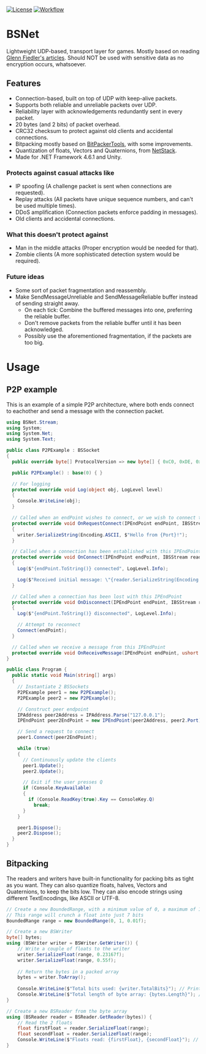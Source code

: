 [![License](https://img.shields.io/github/license/KredeGC/BSNet?style=flat-square)](https://github.com/KredeGC/BSNet/blob/master/LICENSE)
[![Workflow](https://img.shields.io/github/workflow/status/KredeGC/BSNet/c-cpp.yml?style=flat-square)](https://github.com/KredeGC/CPPNet/actions/workflows/c-cpp.yml)
# BSNet
Lightweight UDP-based, transport layer for games.
Mostly based on reading [Glenn Fiedler's articles](https://gafferongames.com).
Should NOT be used with sensitive data as no encryption occurs, whatsoever.

## Features
* Connection-based, built on top of UDP with keep-alive packets.
* Supports both reliable and unreliable packets over UDP.
* Reliability layer with acknowledgements redundantly sent in every packet.
* 20 bytes (and 2 bits) of packet overhead.
* CRC32 checksum to protect against old clients and accidental connections.
* Bitpacking mostly based on [BitPackerTools](https://github.com/LazyBui/BitPackerTools), with some improvements.
* Quantization of floats, Vectors and Quaternions, from [NetStack](https://github.com/nxrighthere/NetStack).
* Made for .NET Framework 4.6.1 and Unity.

### Protects against casual attacks like
* IP spoofing (A challenge packet is sent when connections are requested).
* Replay attacks (All packets have unique sequence numbers, and can't be used multiple times).
* DDoS amplification (Connection packets enforce padding in messages).
* Old clients and accidental connections.

### What this doesn't protect against
* Man in the middle attacks (Proper encryption would be needed for that).
* Zombie clients (A more sophisticated detection system would be required).

### Future ideas
* Some sort of packet fragmentation and reassembly.
* Make SendMessageUnreliable and SendMessageReliable buffer instead of sending straight away.
  * On each tick: Combine the buffered messages into one, preferring the reliable buffer.
  * Don't remove packets from the reliable buffer until it has been acknowledged.
  * Possibly use the aforementioned fragmentation, if the packets are too big.

# Usage
## P2P example
This is an example of a simple P2P architecture, where both ends connect to eachother and send a message with the connection packet.
```csharp
using BSNet.Stream;
using System;
using System.Net;
using System.Text;

public class P2PExample : BSSocket
{
  public override byte[] ProtocolVersion => new byte[] { 0xC0, 0xDE, 0xDE, 0xAD };

  public P2PExample() : base(0) { }

  // For logging
  protected override void Log(object obj, LogLevel level)
  {
    Console.WriteLine(obj);
  }

  // Called when an endPoint wishes to connect, or we wish to connect to them
  protected override void OnRequestConnect(IPEndPoint endPoint, IBSStream writer)
  {
    writer.SerializeString(Encoding.ASCII, $"Hello from {Port}!");
  }

  // Called when a connection has been established with this IPEndPoint
  protected override void OnConnect(IPEndPoint endPoint, IBSStream reader)
  {
    Log($"{endPoint.ToString()} connected", LogLevel.Info);

    Log($"Received initial message: \"{reader.SerializeString(Encoding.ASCII)}\"", LogLevel.Info);
  }

  // Called when a connection has been lost with this IPEndPoint
  protected override void OnDisconnect(IPEndPoint endPoint, IBSStream reader)
  {
    Log($"{endPoint.ToString()} disconnected", LogLevel.Info);

    // Attempt to reconnect
    Connect(endPoint);
  }

  // Called when we receive a message from this IPEndPoint
  protected override void OnReceiveMessage(IPEndPoint endPoint, ushort sequence, IBSStream reader) { }
}

public class Program {
  public static void Main(string[] args)
  {
    // Instantiate 2 BSSockets
    P2PExample peer1 = new P2PExample();
    P2PExample peer2 = new P2PExample();

    // Construct peer endpoint
    IPAddress peer2Address = IPAddress.Parse("127.0.0.1");
    IPEndPoint peer2EndPoint = new IPEndPoint(peer2Address, peer2.Port);

    // Send a request to connect
    peer1.Connect(peer2EndPoint);

    while (true)
    {
      // Continuously update the clients
      peer1.Update();
      peer2.Update();

      // Exit if the user presses Q
      if (Console.KeyAvailable)
      {
        if (Console.ReadKey(true).Key == ConsoleKey.Q)
          break;
      }
    }

    peer1.Dispose();
    peer2.Dispose();
  }
}
```

## Bitpacking
The readers and writers have built-in functionality for packing bits as tight as you want.
They can also quantize floats, halves, Vectors and Quaternions, to keep the bits low.
They can also encode strings using different TextEncodings, like ASCII or UTF-8.
```csharp
// Create a new BoundedRange, with a minimum value of 0, a maximum of 1 and 0.01 in precision
// This range will crunch a float into just 7 bits
BoundedRange range = new BoundedRange(0, 1, 0.01f);

// Create a new BSWriter
byte[] bytes;
using (BSWriter writer = BSWriter.GetWriter()) {
    // Write a couple of floats to the writer
    writer.SerializeFloat(range, 0.23167f);
    writer.SerializeFloat(range, 0.55f);
    
    // Return the bytes in a packed array
    bytes = writer.ToArray();
    
    Console.WriteLine($"Total bits used: {writer.TotalBits}"); // Prints 14
    Console.WriteLine($"Total length of byte array: {bytes.Length}"); // Prints 2
}

// Create a new BSReader from the byte array
using (BSReader reader = BSReader.GetReader(bytes)) {
    // Read the 2 floats
    float firstFloat = reader.SerializeFloat(range);
    float secondFloat = reader.SerializeFloat(range);
    Console.WriteLine($"Floats read: {firstFloat}, {secondFloat}"); // Prints 0.23 and 0.55
}
```